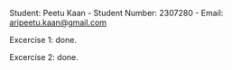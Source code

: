 Student: Peetu Kaan - Student Number: 2307280 - Email: aripeetu.kaan@gmail.com 

Excercise 1: done.

Excercise 2: done.
